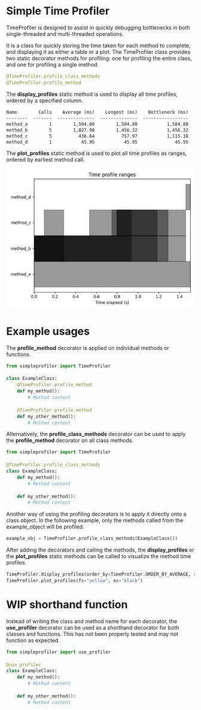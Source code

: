 # Simple Time Profiler

TimeProfiler is designed to assist in quickly debugging bottlenecks in both single-threaded and multi-threaded operations. 

It is a class for quickly storing the time taken for each method to complete, and displaying it as either a table or a plot. The TimeProfiler class provides two static decorator methods for profiling: one for profiling the entire class, and one for profiling a single method.

```python
@TimeProfiler.profile_class_methods
@TimeProfiler.profile_method
```

The **display_profiles** static method is used to display all time profiles, ordered by a specified column.

```
Name        Calls    Average (ms)    Longest (ms)    Bottleneck (ms)
--------  -------  --------------  --------------  -----------------
method_a        1        1,504.80        1,504.80           1,504.80
method_b        5        1,027.98        1,456.32           1,456.32
method_c        5          436.64          757.97           1,115.18
method_d        1           45.95           45.95              45.95
```

The **plot_profiles** static method is used to plot all time profiles as ranges, ordered by earliest method call.

![plot_profiles example figure](/assets/images/example_fig.png)

# Example usages

The **profile_method** decorator is applied on individual methods or functions.

```python
from simpleprofiler import TimeProfiler
    
class ExampleClass:
    @TimeProfiler.profile_method
    def my_method():
        # Method content

    @TimeProfiler.profile_method
    def my_other_method():
        # Method content
```

Alternatively, the **profile_class_methods** decorator can be used to apply the **profile_method** decorator on all class methods.

```python
from simpleprofiler import TimeProfiler

@TimeProfiler.profile_class_methods
class ExampleClass:
    def my_method():
        # Method content

    def my_other_method():
        # Method content
```

Another way of using the profiling decorators is to apply it directly onto a class object. In the following example, only the methods called from the example_object will be profiled.

```python
example_obj = TimeProfiler.profile_class_methods(ExampleClass())
```

After adding the decorators and calling the methods, the **display_profiles** or the **plot_profiles** static methods can be called to visualize the method time profiles.

```python
TimeProfiler.display_profiles(order_by=TimeProfiler.ORDER_BY_AVERAGE, reverse=False, full_name=True)
TimeProfiler.plot_profiles(fc="yellow", ec="black")
```

# WIP shorthand function

Instead of writing the class and method name for each decorator, the **use_profiler** decorator can be used as a shorthand decorator for both classes and functions. This has not been properly tested and may not function as expected.

```python
from simpleprofiler import use_profiler

@use_profiler
class ExampleClass:
    def my_method():
        # Method content

    def my_other_method():
        # Method content
```